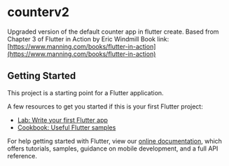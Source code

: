 # counterv2

Upgraded version of the default counter app in flutter create. Based from Chapter 3 of Flutter in Action by Eric Windmill
Book link: [https://www.manning.com/books/flutter-in-action](https://www.manning.com/books/flutter-in-action)

## Getting Started

This project is a starting point for a Flutter application.

A few resources to get you started if this is your first Flutter project:

- [Lab: Write your first Flutter app](https://flutter.dev/docs/get-started/codelab)
- [Cookbook: Useful Flutter samples](https://flutter.dev/docs/cookbook)

For help getting started with Flutter, view our
[online documentation](https://flutter.dev/docs), which offers tutorials,
samples, guidance on mobile development, and a full API reference.
